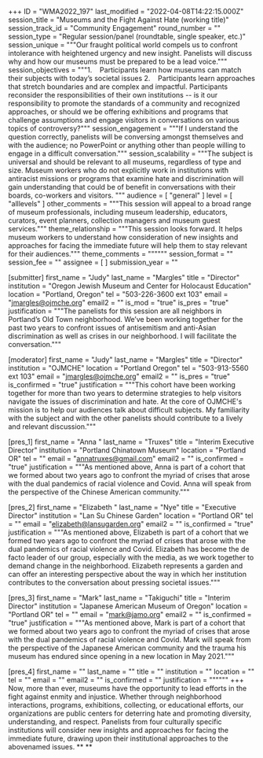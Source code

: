 +++
ID = "WMA2022_197"
last_modified = "2022-04-08T14:22:15.000Z"
session_title = "Museums and the Fight Against Hate (working title)"
session_track_id = "Community Engagement"
round_number = ""
session_type = "Regular session/panel (roundtable, single speaker, etc.)"
session_unique = """Our fraught political world compels us to confront intolerance with heightened urgency and new insight. Panelists will discuss why and how our museums must be prepared to be a lead voice."""
session_objectives = """1.    Participants learn how museums can match their subjects with today’s societal issues
2.    Participants learn approaches that stretch boundaries and are complex and impactful.
Participants reconsider the responsibilities of their own institutions -- is it our responsibility to promote the standards of a community and recognized approaches, or should we be offering exhibitions and programs that challenge assumptions and engage visitors in conversations on various topics of controversy?"""
session_engagement = """If I understand the question correctly, panelists will be conversing amongst themselves and with the audience; no PowerPoint or anything other than people willing to engage in a difficult conversation."""
session_scalability = """The subject is universal and should be relevant to all museums, regardless of type and size. Museum workers who do not explicitly work in institutions with antiracist missions or programs that examine hate and discrimination will gain understanding that could be of benefit in conversations with their boards, co-workers and visitors. 
"""
audience = [ "general" ]
level = [ "alllevels" ]
other_comments = """This session will appeal to a broad range of museum professionals, including museum leadership, educators, curators, event planners, collection managers and museum guest services."""
theme_relationship = """This session looks forward. It helps museum workers to understand how consideration of new insights and approaches for facing the immediate future will help them to stay relevant for their audiences."""
theme_comments = """"""
session_format = ""
session_fee = ""
assignee = [  ]
submission_year = ""

[submitter]
first_name = "Judy"
last_name = "Margles"
title = "Director"
institution = "Oregon Jewish Museum and Center for Holocaust Education"
location = "Portland, Oregon"
tel = "503-226-3600 ext 103"
email = "jmargles@ojmche.org"
email2 = ""
is_mod = "true"
is_pres = "true"
justification = """The panelists for this session are all neighbors in Portland’s Old Town neighborhood. We’ve been working together for the past two years to confront issues of antisemitism and anti-Asian discrimination as well as crises in our neighborhood. I will facilitate the conversation."""

[moderator]
first_name = "Judy"
last_name = "Margles"
title = "Director"
institution = "OJMCHE"
location = "Portland Oregon"
tel = "503-913-5560 ext 103"
email = "jmargles@ojmche.org"
email2 = ""
is_pres = "true"
is_confirmed = "true"
justification = """This cohort have been working together for more than two years to determine strategies to help visitors navigate the issues of discrimination and hate. At the core of OJMCHE's mission is to help our audiences talk about difficult subjects. My familiarity with the subject and with the other panelists should contribute to a lively and relevant discussion."""

[pres_1]
first_name = "Anna "
last_name = "Truxes"
title = "Interim Executive Director"
institution = "Portland Chinatown Museum"
location = "Portland OR"
tel = ""
email = "annatruxes@gmail.com"
email2 = ""
is_confirmed = "true"
justification = """As mentioned above, Anna is part of a cohort that we formed about two years ago to confront the myriad of crises that arose with the dual pandemics of racial violence and Covid. Anna will speak from the perspective of the Chinese American community."""

[pres_2]
first_name = "Elizabeth "
last_name = "Nye"
title = "Executive Director"
institution = "Lan Su Chinese Garden"
location = "Portland OR"
tel = ""
email = "elizabeth@lansugarden.org"
email2 = ""
is_confirmed = "true"
justification = """As mentioned above, Elizabeth is part of a cohort that we formed two years ago to confront the myriad of crises that arose with the dual pandemics of racial violence and Covid. Elizabeth has become the de facto leader of our group, especially with the media, as we work together to demand change in the neighborhood. Elizabeth represents a garden and can offer an interesting perspective about the way in which her institution contributes to the conversation about pressing societal issues."""

[pres_3]
first_name = "Mark"
last_name = "Takiguchi"
title = "Interim Director"
institution = "Japanese American Museum of Oregon"
location = "Portland OR"
tel = ""
email = "mark@jamo.org"
email2 = ""
is_confirmed = "true"
justification = """As mentioned above, Mark is part of a cohort that we formed about two years ago to confront the myriad of crises that arose with the dual pandemics of racial violence and Covid. Mark will speak from the perspective of the Japanese American community and the trauma his museum has endured since opening in a new location in May 2021."""

[pres_4]
first_name = ""
last_name = ""
title = ""
institution = ""
location = ""
tel = ""
email = ""
email2 = ""
is_confirmed = ""
justification = """"""
+++
Now, more than ever, museums have the opportunity to lead efforts in the fight against enmity and injustice. Whether through neighborhood interactions, programs, exhibitions, collecting, or educational efforts, our organizations are public centers for deterring hate and promoting diversity, understanding, and respect. Panelists from four culturally specific institutions will consider new insights and approaches for facing the immediate future, drawing upon their institutional approaches to the abovenamed issues. 
** **
  
